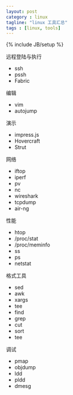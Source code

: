 ```yaml
---
layout: post
category : linux
tagline: "linux 工具汇总"
tags : [linux, tools]
---
```

{% include JB/setup %}

远程登陆与执行

* ssh
* pssh
* Fabric


编辑

* vim
* autojump

演示

* impress.js
* Hovercraft
* Strut


网络

* iftop
* iperf
* pv
* nc
* wireshark
* tcpdump
* air-ng

性能

* htop
* /proc/stat
* /proc/meminfo
* ss
* ps
* netstat


格式工具

* sed
* awk
* xargs
* tee
* find
* grep
* cut
* sort
* tee


调试

* pmap
* objdump
* ldd
* pldd
* dmesg


